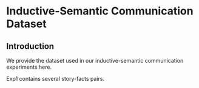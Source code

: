 # Inductive-Semantic Communication Dataset

## Introduction

We provide the dataset used in our inductive-semantic communication experiments here.

Exp1 contains several story-facts pairs.
